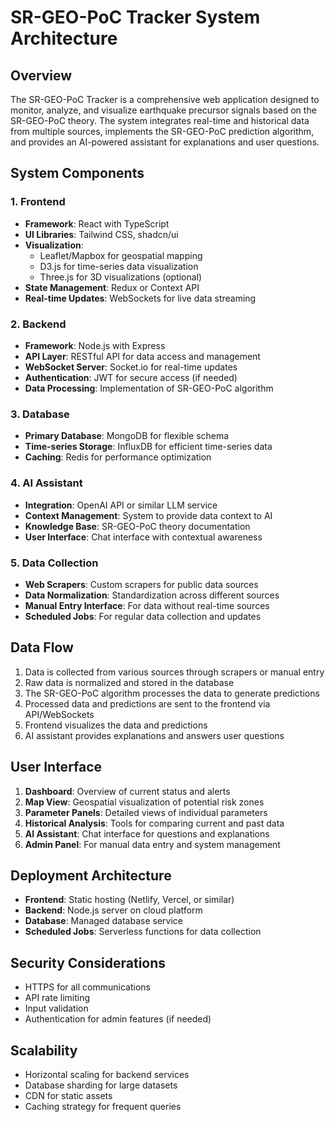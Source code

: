 # SR-GEO-PoC Tracker System Architecture

## Overview
The SR-GEO-PoC Tracker is a comprehensive web application designed to monitor, analyze, and visualize earthquake precursor signals based on the SR-GEO-PoC theory. The system integrates real-time and historical data from multiple sources, implements the SR-GEO-PoC prediction algorithm, and provides an AI-powered assistant for explanations and user questions.

## System Components

### 1. Frontend
- **Framework**: React with TypeScript
- **UI Libraries**: Tailwind CSS, shadcn/ui
- **Visualization**: 
  - Leaflet/Mapbox for geospatial mapping
  - D3.js for time-series data visualization
  - Three.js for 3D visualizations (optional)
- **State Management**: Redux or Context API
- **Real-time Updates**: WebSockets for live data streaming

### 2. Backend
- **Framework**: Node.js with Express
- **API Layer**: RESTful API for data access and management
- **WebSocket Server**: Socket.io for real-time updates
- **Authentication**: JWT for secure access (if needed)
- **Data Processing**: Implementation of SR-GEO-PoC algorithm

### 3. Database
- **Primary Database**: MongoDB for flexible schema
- **Time-series Storage**: InfluxDB for efficient time-series data
- **Caching**: Redis for performance optimization

### 4. AI Assistant
- **Integration**: OpenAI API or similar LLM service
- **Context Management**: System to provide data context to AI
- **Knowledge Base**: SR-GEO-PoC theory documentation
- **User Interface**: Chat interface with contextual awareness

### 5. Data Collection
- **Web Scrapers**: Custom scrapers for public data sources
- **Data Normalization**: Standardization across different sources
- **Manual Entry Interface**: For data without real-time sources
- **Scheduled Jobs**: For regular data collection and updates

## Data Flow
1. Data is collected from various sources through scrapers or manual entry
2. Raw data is normalized and stored in the database
3. The SR-GEO-PoC algorithm processes the data to generate predictions
4. Processed data and predictions are sent to the frontend via API/WebSockets
5. Frontend visualizes the data and predictions
6. AI assistant provides explanations and answers user questions

## User Interface
1. **Dashboard**: Overview of current status and alerts
2. **Map View**: Geospatial visualization of potential risk zones
3. **Parameter Panels**: Detailed views of individual parameters
4. **Historical Analysis**: Tools for comparing current and past data
5. **AI Assistant**: Chat interface for questions and explanations
6. **Admin Panel**: For manual data entry and system management

## Deployment Architecture
- **Frontend**: Static hosting (Netlify, Vercel, or similar)
- **Backend**: Node.js server on cloud platform
- **Database**: Managed database service
- **Scheduled Jobs**: Serverless functions for data collection

## Security Considerations
- HTTPS for all communications
- API rate limiting
- Input validation
- Authentication for admin features (if needed)

## Scalability
- Horizontal scaling for backend services
- Database sharding for large datasets
- CDN for static assets
- Caching strategy for frequent queries
